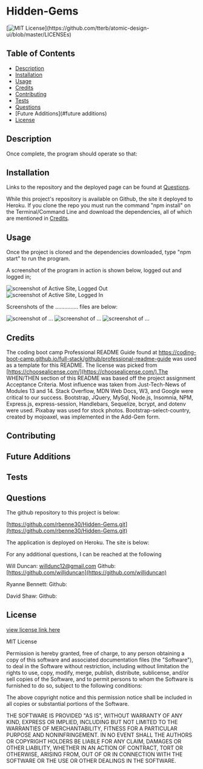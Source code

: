 # Hidden-Gems

[![MIT License](https://img.shields.io/apm/l/atomic-design-ui.svg?)](https://github.com/tterb/atomic-design-ui/blob/master/LICENSEs)

        

## Table of Contents
- [Description](#description)
- [Installation](#installation)
- [Usage](#usage)
- [Credits](#credits)
- [Contributing](#contributing)
- [Tests](#tests)
- [Questions](#questions)
- [Future Additions](#future additions)
- [License](#license)  
        



## Description

<!-- ADD USER STORY -->

<!-- ADD PROJECT OVERVIEW

Hidden Gems is a site where users can create an account and post different great places to tour or visit on vacation. Users will add a name of the site, location, city, state, country, visitorship, pictures, and a description. Users can also like and favorite different sites. The homepage, when logged in, will have all the user's favorited locations. When not logged in, the page will show the top liked spots. Users can also comment and search for location according to activity, type, and location. All locations must have less than 100,000 visitors per year. The homepage will just give a name and a picture. When the user clicks on the card, it will take the user to that location's page where all the info and comments are. There will also be a page for the user's own posts, a dashboard where they can change profile information, and different urls according to the search. For example, search by a state would give all the state's hidden gems.  -->

Once complete, the program should operate so that:

<!-- ADD ACCEPTANCE CRITERIA -->

<!-- ADD DESCRIPTION OF DEVELOPMENT OF THE PROGRAM -->




## Installation

Links to the repository and the deployed page can be found at [Questions](#questions).

While this project's repository is available on Github, the site it deployed to Heroku. If you clone the repo you must run the command "npm install" on the Terminal/Command Line and download the dependencies, all of which are mentioned in [Credits](#credits).




## Usage

Once the project is cloned and the dependencies downloaded, type "npm start" to run the program. 

A screenshot of the program in action is shown below, logged out and logged in;

<!-- ADD IMAGES -->
![screenshot of Active Site, Logged Out](/images/screenshot-logout.png)
![screenshot of Active Site, Logged In](/images/screenshot-login.png)

<!-- ADD IMAGES, DECIDE WHICH FILES TO Include -->
Screenshots of the ............... files are below: 

![screenshot of ...](/images/screenshot-...-.png)
![screenshot of ...](/images/screenshot-...-.png)
![screenshot of ...](/images/screenshot-...-.png)


## Credits

The coding boot camp Professional README Guide found at https://coding-boot-camp.github.io/full-stack/github/professional-readme-guide was used as a template for this README. The license was picked from [https://choosealicense.com/](https://choosealicense.com/).The WHEN/THEN section of this README was based off the project assignment Acceptance Criteria. Most influence was taken from Just-Tech-News of Modules 13 and 14. Stack Overflow, MDN Web Docs, W3, and Google were critical to our success. Bootstrap, JQuery, MySql, Node.js, Insomnia, NPM, Express.js, express-session, Handlebars, Sequelize, bcrypt, and dotenv were used. Pixabay was used for stock photos. Bootstrap-select-country, created by mojoaxel, was implemented in the Add-Gem form. 

<!-- OTHER CREDITS -->



## Contributing

<!-- HOW TO CONTRIBUTE -->



## Future Additions

<!-- ADD FUTURE ADDITIONS -->



## Tests

<!-- ADD TESTS   -->



## Questions


The github repository to this project is below:

[https://github.com/rbenne30/Hidden-Gems.git](https://github.com/rbenne30/Hidden-Gems.git)


The application is deployed on Heroku. The site is below:

<!-- [SITE](SITE) -->



For any additional questions, I can be reached at the following

Will Duncan: willdunc12@gmail.com
Github: [https://github.com/willjduncan](https://github.com/willjduncan)

<!-- ADD CONTACT INFO -->
Ryanne Bennett: 
Github: 

David Shaw: 
Github: 




## License

[view license link here](https://choosealicense.com/licenses/mit/)

        
MIT License

<!-- Copyright (c) [2022] [willjduncan ADD NAMES] -->

Permission is hereby granted, free of charge, to any person obtaining a copy
of this software and associated documentation files (the "Software"), to deal
in the Software without restriction, including without limitation the rights
to use, copy, modify, merge, publish, distribute, sublicense, and/or sell
copies of the Software, and to permit persons to whom the Software is
furnished to do so, subject to the following conditions:

The above copyright notice and this permission notice shall be included in all
copies or substantial portions of the Software.

THE SOFTWARE IS PROVIDED "AS IS", WITHOUT WARRANTY OF ANY KIND, EXPRESS OR
IMPLIED, INCLUDING BUT NOT LIMITED TO THE WARRANTIES OF MERCHANTABILITY,
FITNESS FOR A PARTICULAR PURPOSE AND NONINFRINGEMENT. IN NO EVENT SHALL THE
AUTHORS OR COPYRIGHT HOLDERS BE LIABLE FOR ANY CLAIM, DAMAGES OR OTHER
LIABILITY, WHETHER IN AN ACTION OF CONTRACT, TORT OR OTHERWISE, ARISING FROM,
OUT OF OR IN CONNECTION WITH THE SOFTWARE OR THE USE OR OTHER DEALINGS IN THE
SOFTWARE.